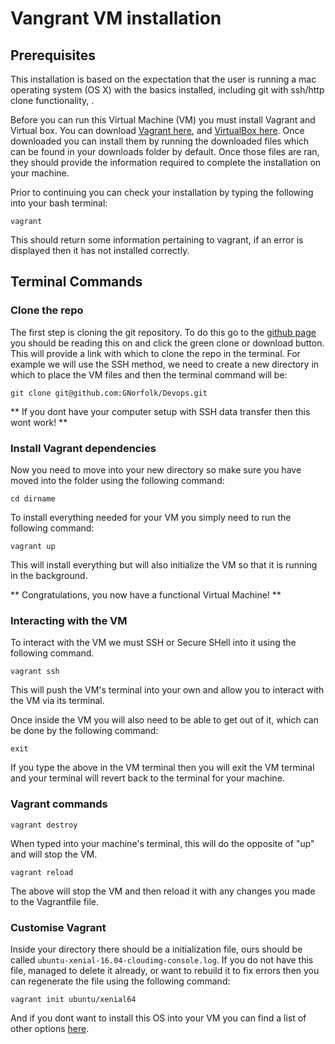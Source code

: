 # Vangrant VM installation

## Prerequisites

This installation is based on the expectation that the user is running a mac operating system (OS X) with the basics installed, including git with ssh/http clone functionality, . 

Before you can run this Virtual Machine (VM) you must install Vagrant and Virtual box. You can download [Vagrant here](https://www.vagrantup.com/downloads.html), and [VirtualBox here](https://www.virtualbox.org/wiki/Downloads). Once downloaded you can install them by running the downloaded files which can be found in your downloads folder by default. Once those files are ran, they should provide the information required to complete the installation on your machine. 

Prior to continuing you can check your installation by typing the following into your bash terminal:

``` vagrant ```

This should return some information pertaining to vagrant, if an error is displayed then it has not installed correctly.

## Terminal Commands

### Clone the repo

The first step is cloning the git repository. To do this go to the [github page](https://github.com/GNorfolk/Devops) you should be reading this on and click the green clone or download button. This will provide a link with which to clone the repo in the terminal. For example we will use the SSH method, we need to create a new directory in which to place the VM files and then the terminal command will be:

```git clone git@github.com:GNorfolk/Devops.git```

** If you dont have your computer setup with SSH data transfer then this wont work! **

### Install Vagrant dependencies 

Now you need to move into your new directory so make sure you have moved into the folder using the following command: 

``` cd dirname ```

To install everything needed for your VM you simply need to run the following command:

```vagrant up```

This will install everything but will also initialize the VM so that it is running in the background. 

** Congratulations, you now have a functional Virtual Machine! **

### Interacting with the VM

To interact with the VM we must SSH or Secure SHell into it using the following command.

```vagrant ssh ```

This will push the VM's terminal into your own and allow you to interact with the VM via its terminal. 

Once inside the VM you will also need to be able to get out of it, which can be done by the following command:

```exit```

If you type the above in the VM terminal then you will exit the VM terminal and your terminal will revert back to the terminal for your machine.

### Vagrant commands

```vagrant destroy```

When typed into your machine's terminal, this will do the opposite of "up" and will stop the VM.

```vagrant reload```

The above will stop the VM and then reload it with any changes you made to the Vagrantfile file. 

### Customise Vagrant

Inside your directory there should be a initialization file, ours should be called ```ubuntu-xenial-16.04-cloudimg-console.log```. If you do not have this file, managed to delete it already, or want to rebuild it to fix errors then you can regenerate the file using the following command:

```vagrant init ubuntu/xenial64```

And if you dont want to install this OS into your VM you can find a list of other options [here](https://app.vagrantup.com/boxes/search).